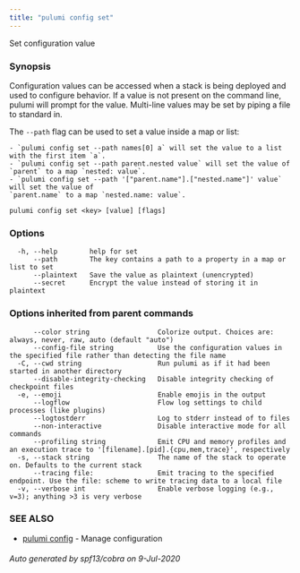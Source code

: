 ```yaml
---
title: "pulumi config set"
---
```




Set configuration value

### Synopsis

Configuration values can be accessed when a stack is being deployed and used to configure behavior. 
If a value is not present on the command line, pulumi will prompt for the value. Multi-line values
may be set by piping a file to standard in.

The `--path` flag can be used to set a value inside a map or list:

    - `pulumi config set --path names[0] a` will set the value to a list with the first item `a`.
    - `pulumi config set --path parent.nested value` will set the value of `parent` to a map `nested: value`.
    - `pulumi config set --path '["parent.name"].["nested.name"]' value` will set the value of 
	`parent.name` to a map `nested.name: value`.

```
pulumi config set <key> [value] [flags]
```

### Options

```
  -h, --help        help for set
      --path        The key contains a path to a property in a map or list to set
      --plaintext   Save the value as plaintext (unencrypted)
      --secret      Encrypt the value instead of storing it in plaintext
```

### Options inherited from parent commands

```
      --color string                 Colorize output. Choices are: always, never, raw, auto (default "auto")
      --config-file string           Use the configuration values in the specified file rather than detecting the file name
  -C, --cwd string                   Run pulumi as if it had been started in another directory
      --disable-integrity-checking   Disable integrity checking of checkpoint files
  -e, --emoji                        Enable emojis in the output
      --logflow                      Flow log settings to child processes (like plugins)
      --logtostderr                  Log to stderr instead of to files
      --non-interactive              Disable interactive mode for all commands
      --profiling string             Emit CPU and memory profiles and an execution trace to '[filename].[pid].{cpu,mem,trace}', respectively
  -s, --stack string                 The name of the stack to operate on. Defaults to the current stack
      --tracing file:                Emit tracing to the specified endpoint. Use the file: scheme to write tracing data to a local file
  -v, --verbose int                  Enable verbose logging (e.g., v=3); anything >3 is very verbose
```

### SEE ALSO

* [pulumi config](/docs/reference/cli/pulumi_config/)	 - Manage configuration

###### Auto generated by spf13/cobra on 9-Jul-2020
